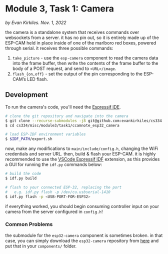 # Module 3, Task 1: Camera

_by Evan Kirkiles. Nov. 1, 2022_

the camera is a standalone system that receives commands over websockets from a server. it has no pin out, so it is entirely made up of the ESP-CAM held in place inside of one of the marlboro red boxes, powered through serial. it receives three possible commands:

1. `take_picture` - use the `esp-camera` component to read the camera data into the frame buffer, then write the contents of the frame buffer to the body of a POST request, and send to `<URL>/image`.
2. `flash_{on,off}` - set the output of the pin corresponding to the ESP-CAM’s LED flash.

## Development

To run the camera's code, you'll need the [Espressif IDE](https://docs.espressif.com/projects/esp-idf/en/latest/esp32/get-started/index.html).

```bash
# clone the git repository and navigate into the camera
$ git clone --recurse-submodules -j8 git@github.com:evankirkiles/cs334.git
$ cd cs334/misc/module3/task1/ccamnote_esp32_camera

# load ESP-IDF environment variables
$ $IDF_PATH/export.sh
```

now, make any modifications to `main/include/config.h`, changing the WiFi credentials and server URL. then, build & flash your ESP-CAM. it is highly recommended to use the [VSCode Espressif IDF](https://marketplace.visualstudio.com/items?itemName=espressif.esp-idf-extension) extension, as this provides a GUI for running the `idf.py` commands below:

```bash
# build the code
$ idf.py build

# flash to your connected ESP-32, replacing the port
#   e.g. idf.py flash -p /dev/cu.usbserial-1410
$ idf.py flash -p <USB-PORT-FOR-ESP32>
```

if everything worked, you should begin consuming controller input on your camera from the server configured in `config.h`!

### Common Problems

the submodule for the `esp32-camera` component is sometimes broken. in that case, you can simply download the `esp32-camera` repository from [here](https://github.com/espressif/esp32-camera/tree/master) and put that in your `components/` folder.

